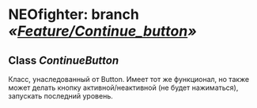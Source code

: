 # NEOfighter: branch *«[Feature/Continue_button](https://github.com/kenyako/NEOfighter/tree/Feature/Continue_button)»*

## Class *ContinueButton*
Класс, унаследованный от Button. Имеет тот же функционал, но также может делать кнопку активной/неактивной (не будет нажиматься),
запускать последний уровень.
